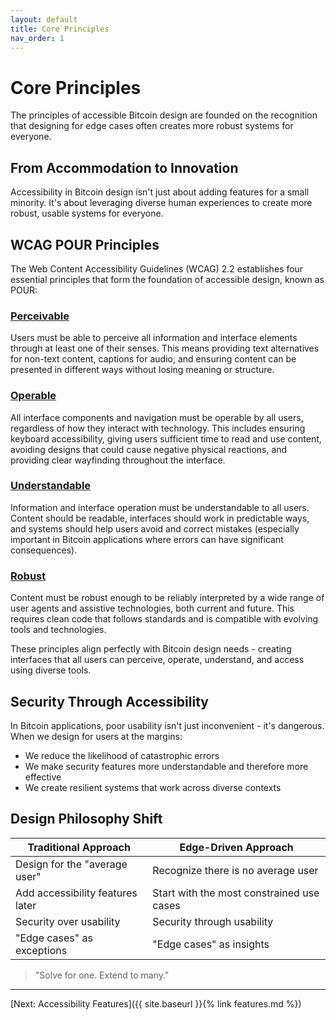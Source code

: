 ```yaml
---
layout: default
title: Core Principles
nav_order: 1
---
```


# Core Principles

The principles of accessible Bitcoin design are founded on the recognition that designing for edge cases often creates more robust systems for everyone.

## From Accommodation to Innovation

Accessibility in Bitcoin design isn't just about adding features for a small minority. It's about leveraging diverse human experiences to create more robust, usable systems for everyone.

## WCAG POUR Principles

The Web Content Accessibility Guidelines (WCAG) 2.2 establishes four essential principles that form the foundation of accessible design, known as POUR:

### [Perceivable](https://www.w3.org/TR/WCAG22/#perceivable)
Users must be able to perceive all information and interface elements through at least one of their senses. This means providing text alternatives for non-text content, captions for audio, and ensuring content can be presented in different ways without losing meaning or structure.

### [Operable](https://www.w3.org/TR/WCAG22/#operable)
All interface components and navigation must be operable by all users, regardless of how they interact with technology. This includes ensuring keyboard accessibility, giving users sufficient time to read and use content, avoiding designs that could cause negative physical reactions, and providing clear wayfinding throughout the interface.

### [Understandable](https://www.w3.org/TR/WCAG22/#understandable)
Information and interface operation must be understandable to all users. Content should be readable, interfaces should work in predictable ways, and systems should help users avoid and correct mistakes (especially important in Bitcoin applications where errors can have significant consequences).

### [Robust](https://www.w3.org/TR/WCAG22/#robust)
Content must be robust enough to be reliably interpreted by a wide range of user agents and assistive technologies, both current and future. This requires clean code that follows standards and is compatible with evolving tools and technologies.

These principles align perfectly with Bitcoin design needs - creating interfaces that all users can perceive, operate, understand, and access using diverse tools.

## Security Through Accessibility

In Bitcoin applications, poor usability isn't just inconvenient - it's dangerous. When we design for users at the margins:

- We reduce the likelihood of catastrophic errors
- We make security features more understandable and therefore more effective
- We create resilient systems that work across diverse contexts

## Design Philosophy Shift

| **Traditional Approach** | **Edge-Driven Approach** |
|----------------------|---------------------|
| Design for the "average user" | Recognize there is no average user |
| Add accessibility features later | Start with the most constrained use cases |
| Security over usability | Security through usability |
| "Edge cases" as exceptions | "Edge cases" as insights |

> "Solve for one. Extend to many."

---

[Next: Accessibility Features]({{ site.baseurl }}{% link features.md %})